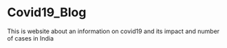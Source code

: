 # Covid19_Blog
This is website  about an information on covid19 and its impact and  number of cases in India
